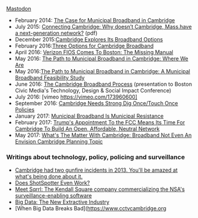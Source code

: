 <a rel="me" href="https://octodon.social/@stannenb">Mastodon</a>
*   February 2014: [The Case for Municipal Broadband in Cambridge](https://www.cctvcambridge.org/CambridgeMunicipalBroadband)
*   July 2015: [Connecting Cambridge: Why doesn’t Cambridge, Mass.have a next-generation network?](http://www.bbcmag.com/2015mags/July/BBC_Jul15_ConnectingCambridge.pdf) (pdf)
*   December 2015:[Cambridge Explores Its Broadband Options](https://medium.com/@stannenb/cambridge-explores-its-broadband-options-d6cd5ca46168#.3v4v3jqag)
*   February 2016:[Three Options for Cambridge Broadband](https://medium.com/@stannenb/three-options-for-cambridge-broadband-5b94df739c39#.vx42ijbp8)
*   April 2016: [Verizon FIOS Comes To Boston: The Missing Manual](https://medium.com/binj-reports/verizon-fios-comes-to-boston-the-missing-manual-397c13f7d812#.6vmqq8ctn)
*   May 2016: [The Path to Municipal Broadband in Cambridge: Where We Are](https://medium.com/@stannenb/the-path-to-municipal-broadband-in-cambridge-eef080397d62#.dv8h5qhrn)
*   May 2016:[The Path to Municipal Broadband in Cambridge: A Municipal Broadband Feasibility Study](https://medium.com/@stannenb/the-path-to-municipal-broadband-in-cambridge-3491d80edeee#.iwk2vl392)
*   June 2016: [The Cambridge Broadband Process](http://www.slideshare.net/stannenb/the-cambridge-broadband-task-force) (presentation to Boston Civic Media's Technology, Design & Social Impact Conference)
*   July 2016: [vimeo https://vimeo.com/173960600]
*   September 2016: [Cambridge Needs Strong Dig Once/Touch Once Policies](https://medium.com/@stannenb/cambridge-needs-strong-dig-once-touch-once-policies-5fdc3d9861a#.xx7quo8d1)
*   January 2017: [Municipal Broadband Is Municipal Resistance](https://medium.com/@stannenb/municipal-broadband-is-municipal-resistance-d0a9021b2dc2#.e2oyqboit)
*   February 2017: [Trump's Appointment To the FCC Means Its Time For Cambridge To Build An Open, Affordable, Neutral Network](http://www.cambridgeday.com/2017/02/07/trump-appointment-to-fcc-means-its-time-to-build-citys-own-open-affordable-internet/)
*   May 2017: [What's The Matter With Cambridge: Broadband Not Even An Envision Cambridge Planning Topic](http://www.cambridgeday.com/2017/05/05/whats-the-matter-with-cambridge-broadband-not-even-a-planning-topic/)

### Writings about technology, policy, policing and surveillance

*   [Cambridge had two gunfire incidents in 2013\. You'll be amazed at what's being done about it.](https://www.cctvcambridge.org/ShotSpotter1)
*   [Does ShotSpotter Even Work?](https://www.cctvcambridge.org/DoesShotSpotterWork)
*   [Meet Sqrrl: The Kendall Square company commercializing the NSA's surveillance-enabling software](https://www.cctvcambridge.org/sqrrl)
*   [Big Data: The New Extractive Industry](https://www.cctvcambridge.org/BigDataPrivacy)
*   [When Big Data Breaks Bad](https://www.cctvcambridge.org
